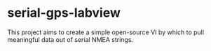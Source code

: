 # serial-gps-labview
This project aims to create a simple open-source VI by which to pull meaningful data out of serial NMEA strings.
